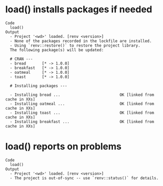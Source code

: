 # load() installs packages if needed

    Code
      load()
    Output
      - Project '<wd>' loaded. [renv <version>]
      - None of the packages recorded in the lockfile are installed.
      - Using `renv::restore()` to restore the project library.
      The following package(s) will be updated:
      
      # CRAN ---
      - bread       [* -> 1.0.0]
      - breakfast   [* -> 1.0.0]
      - oatmeal     [* -> 1.0.0]
      - toast       [* -> 1.0.0]
      
      # Installing packages ---
      
      - Installing bread ...                          OK [linked from cache in XXs]
      - Installing oatmeal ...                        OK [linked from cache in XXs]
      - Installing toast ...                          OK [linked from cache in XXs]
      - Installing breakfast ...                      OK [linked from cache in XXs]
      

# load() reports on problems

    Code
      load()
    Output
      - Project '<wd>' loaded. [renv <version>]
      - The project is out-of-sync -- use `renv::status()` for details.

